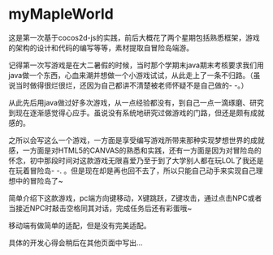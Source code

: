 # myMapleWorld
这是第一次基于cocos2d-js的实践，前后大概花了两个星期包括熟悉框架，游戏的架构的设计和代码的编写等等，素材提取自冒险岛端游。

记得第一次写游戏是在大二暑假的时候，当时那个学期末java期末考核要求我们用java做一个东西，心血来潮并想做一个小游戏试试，从此走上了一条不归路。（虽说当时做得很烂很烂，还因为自己都讲不清楚被老师怀疑不是自己做的- -。）

从此先后用java做过好多次游戏，从一点经验都没有，到自己一点一滴琢磨、研究到现在逐渐感觉得心应手。虽说没有系统地研究过做游戏的门路，但还是颇有成就感的。

之所以会写这么一个游戏，一方面是享受编写游戏所带来那种实现梦想世界的成就感，一方面是对HTML5的CANVAS的熟悉和实践，还有一方面是因为对冒险岛的怀念，初中那段时间对这款游戏无限喜爱乃至于到了大学别人都在玩LOL了我还是在玩着冒险岛- -. 。但是现在却是再也回不去了，所以只能自己动手来实现自己理想中的冒险岛了~

简单介绍下这款游戏，pc端方向键移动，X键跳跃，Z键攻击，通过点击NPC或者当接近NPC时敲击空格同其对话，完成任务后还有彩蛋哦~

移动端有做简单的适配，但是没有完美适配。

具体的开发心得会稍后在其他页面中写出...
